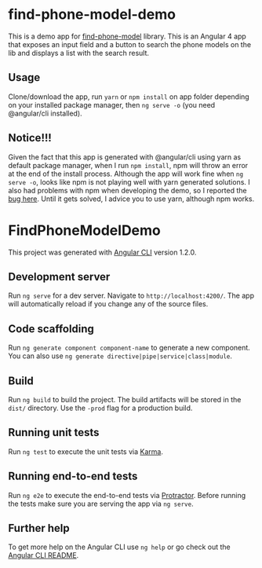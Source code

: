 find-phone-model-demo
=====================

This is a demo app for [find-phone-model](https://github.com/bogdancar/find-phone-model) library. This is an Angular 4 app that exposes an input field and a button to search the phone models on the lib and displays a list with the search result.

Usage
-----

Clone/download the app, run `yarn` or `npm install` on app folder depending on your installed package manager, then `ng serve -o` (you need @angular/cli installed).

Notice!!!
---------

Given the fact that this app is generated with @angular/cli using yarn as default package manager, when I run `npm install`, npm will throw an error at the end of the install process. Although the app will work fine when `ng serve -o`, looks like npm is not playing well with yarn generated solutions. I also had problems with npm when developing the demo, so I reported the [bug here](https://github.com/npm/npm/issues/17644). Until it gets solved, I advice you to use yarn, although npm works.

# FindPhoneModelDemo

This project was generated with [Angular CLI](https://github.com/angular/angular-cli) version 1.2.0.

## Development server

Run `ng serve` for a dev server. Navigate to `http://localhost:4200/`. The app will automatically reload if you change any of the source files.

## Code scaffolding

Run `ng generate component component-name` to generate a new component. You can also use `ng generate directive|pipe|service|class|module`.

## Build

Run `ng build` to build the project. The build artifacts will be stored in the `dist/` directory. Use the `-prod` flag for a production build.

## Running unit tests

Run `ng test` to execute the unit tests via [Karma](https://karma-runner.github.io).

## Running end-to-end tests

Run `ng e2e` to execute the end-to-end tests via [Protractor](http://www.protractortest.org/).
Before running the tests make sure you are serving the app via `ng serve`.

## Further help

To get more help on the Angular CLI use `ng help` or go check out the [Angular CLI README](https://github.com/angular/angular-cli/blob/master/README.md).
